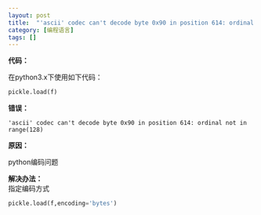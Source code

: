 ```yaml
---
layout: post
title:  "'ascii' codec can't decode byte 0x90 in position 614: ordinal not in range(128)"
category: [编程语言]
tags: []
---
```


**代码：**  

在python3.x下使用如下代码：  
```python
pickle.load(f)
```

**错误：**  

```
'ascii' codec can't decode byte 0x90 in position 614: ordinal not in range(128)
```

**原因：**  

python编码问题

**解决办法：**  
指定编码方式   
```python
pickle.load(f,encoding='bytes')
```